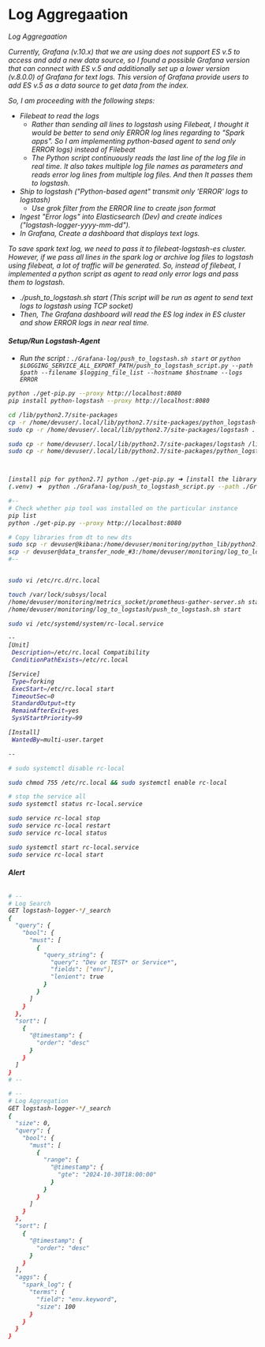 # Log Aggregaation
<i>Log Aggregaation

Currently, Grafana (v.10.x) that we are using does not support ES v.5 to access and add a new data source, so I found a possible Grafana version that can connect with ES v.5 and additionally set up a lower version (v.8.0.0) of Grafana for text logs. This version of Grafana provide users to add ES v.5 as a data source to get data from the index.

So, I am proceeding with the following steps:

- Filebeat to read the logs
    - Rather than sending all lines to logstash using Filebeat, I thought it would be better to send only ERROR log lines regarding to "Spark apps". So I am implementing python-based agent to send only ERROR logs) instead of Filebeat    <Doing>
    - The Python script continuously reads the last line of the log file in real time. It also takes multiple log file names as parameters and reads error log lines from multiple log files. And then It passes them to logstash.
- Ship to logstash ("Python-based agent" transmit only 'ERROR' logs to logstash)
    - Use grok filter from the ERROR line to create json format  <Doing>
- Ingest "Error logs" into Elasticsearch (Dev) and create indices ("logstash-logger-yyyy-mm-dd"). 
- In Grafana, Create a dashboard that displays text logs. <Will>


To save spark text log, we need to pass it to filebeat-logstash-es cluster. However, if we pass all lines in the spark log or archive log files to logstash using filebeat, a lot of traffic will be generated.
So, instead of filebeat, I implemented a python script as agent to read only error logs and pass them to logstash.
- ./push_to_logstash.sh start (This script will be run as agent to send text logs to logstash using TCP socket)
- Then, The Grafana dashboard will read the ES log index in ES cluster and show ERROR logs in near real time.


#### Setup/Run Logstash-Agent
- Run the script : `./Grafana-log/push_to_logstash.sh start` or `python $LOGGING_SERVICE_ALL_EXPORT_PATH/push_to_logstash_script.py --path $path --filename $logging_file_list --hostname $hostname --logs ERROR`
```bash
python ./get-pip.py --proxy http://localhost:8080
pip install python-logstash --proxy http://localhost:8080

cd /lib/python2.7/site-packages
cp -r /home/devuser/.local/lib/python2.7/site-packages/python_logstash-0.4.8.dist-info .
sudo cp -r /home/devuser/.local/lib/python2.7/site-packages/logstash .

sudo cp -r home/devuser/.local/lib/python2.7/site-packages/logstash /lib/python2.7/site-packages/
sudo cp -r home/devuser/.local/lib/python2.7/site-packages/python_logstash-0.4.8.dist-info /lib/python2.7/site-packages/



[install pip for python2.7] python ./get-pip.py ➜ [install the library] pip install python-logstash
(.venv) ➜  python ./Grafana-log/push_to_logstash_script.py --path ./Grafana-log --filename test.log --hostname Data_Transfer_Node_#1

#-- 
# Check whether pip tool was installed on the particular instance
pip list
python ./get-pip.py --proxy http://localhost:8080

# Copy libraries from dt to new dts
sudo scp -r devuser@kibana:/home/devuser/monitoring/python_lib/python2.7/* /lib/python2.7/site-packages/
scp -r devuser@data_transfer_node_#3:/home/devuser/monitoring/log_to_logstash/* .
#-- 


sudo vi /etc/rc.d/rc.local

touch /var/lock/subsys/local
/home/devuser/monitoring/metrics_socket/prometheus-gather-server.sh start
/home/devuser/monitoring/log_to_logstash/push_to_logstash.sh start

sudo vi /etc/systemd/system/rc-local.service

--
[Unit]
 Description=/etc/rc.local Compatibility
 ConditionPathExists=/etc/rc.local

[Service]
 Type=forking
 ExecStart=/etc/rc.local start
 TimeoutSec=0
 StandardOutput=tty
 RemainAfterExit=yes
 SysVStartPriority=99

[Install]
 WantedBy=multi-user.target

--

# sudo systemctl disable rc-local

sudo chmod 755 /etc/rc.local && sudo systemctl enable rc-local

# stop the service all
sudo systemctl status rc-local.service

sudo service rc-local stop
sudo service rc-local restart
sudo service rc-local status

sudo systemctl start rc-local.service
sudo service rc-local start
```


#### Alert
```bash

# --
# Log Search
GET logstash-logger-*/_search
{
  "query": {
    "bool": {
      "must": [
        {
          "query_string": {
            "query": "Dev or TEST* or Service*",
            "fields": ["env"],
            "lenient": true
          }
        }
      ]
    }
  },
  "sort": [
    {
      "@timestamp": {
        "order": "desc"
      }
    }
  ]
}
# --

# --
# Log Aggregation
GET logstash-logger-*/_search
{
  "size": 0, 
  "query": {
    "bool": {
      "must": [
        {
          "range": {
            "@timestamp": {
              "gte": "2024-10-30T18:00:00"
            }
          }
        }
      ]
    }
  },
  "sort": [
    {
      "@timestamp": {
        "order": "desc"
      }
    }
  ],
  "aggs": {
    "spark_log": {
      "terms": {
        "field": "env.keyword",
        "size": 100
      }
    }
  }
}
```